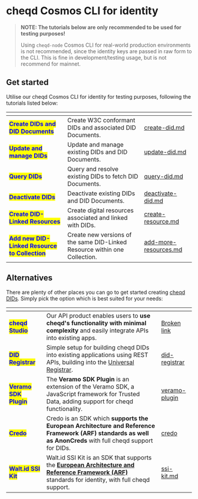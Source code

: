 # cheqd Cosmos CLI for identity

> **NOTE: The tutorials below are only recommended to be used for testing purposes!**
>
> Using `cheqd-node` Cosmos CLI for real-world production environments is not recommended, since the identity keys are passed in raw form to the CLI. This is fine in development/testing usage, but is not recommend for mainnet.

## Get started

Utilise our cheqd Cosmos CLI for identity for testing purposes, following the tutorials listed below:

<table data-view="cards"><thead><tr><th></th><th></th><th data-hidden data-card-target data-type="content-ref"></th></tr></thead><tbody><tr><td><mark style="color:blue;"><strong>Create DIDs and DID Documents</strong></mark></td><td>Create W3C conformant DIDs and associated DID Documents.</td><td><a href="create-did.md">create-did.md</a></td></tr><tr><td><mark style="color:blue;"><strong>Update and manage DIDs</strong></mark></td><td>Update and manage existing DIDs and DID Documents.</td><td><a href="update-did.md">update-did.md</a></td></tr><tr><td><mark style="color:blue;"><strong>Query DIDs</strong></mark></td><td>Query and resolve existing DIDs to fetch DID Documents.</td><td><a href="query-did.md">query-did.md</a></td></tr><tr><td><mark style="color:blue;"><strong>Deactivate DIDs</strong></mark></td><td>Deactivate existing DIDs and DID Documents.</td><td><a href="deactivate-did.md">deactivate-did.md</a></td></tr><tr><td><mark style="color:blue;"><strong>Create DID-Linked Resources</strong></mark></td><td>Create digital resources associated and linked with DIDs.</td><td><a href="create-resource.md">create-resource.md</a></td></tr><tr><td><mark style="color:blue;"><strong>Add new DID-Linked Resource to Collection</strong></mark></td><td>Create new versions of the same DID-Linked Resource within one Collection. </td><td><a href="add-more-resources.md">add-more-resources.md</a></td></tr></tbody></table>

## Alternatives

There are plenty of other places you can go to get started creating [cheqd DIDs](../../../architecture/adr-list/adr-001-cheqd-did-method.md). Simply pick the option which is best suited for your needs:

<table data-view="cards"><thead><tr><th></th><th></th><th data-hidden data-card-target data-type="content-ref"></th></tr></thead><tbody><tr><td><mark style="color:blue;"><strong>cheqd Studio</strong></mark></td><td>Our API product enables users to <strong>use cheqd's functionality with minimal complexity</strong> and easily integrate APIs into existing apps. </td><td><a href="broken-reference">Broken link</a></td></tr><tr><td><mark style="color:blue;"><strong>DID Registrar</strong></mark></td><td>Simple setup for building cheqd DIDs into existing applications using REST APIs, building into the <a href="https://uniregistrar.io/">Universal Registrar</a>.</td><td><a href="../../did-registrar/">did-registrar</a></td></tr><tr><td><mark style="color:blue;"><strong>Veramo SDK Plugin</strong></mark></td><td>The <strong>Veramo SDK Plugin</strong> is an extension of the Veramo SDK, a JavaScript framework for Trusted Data, adding support for cheqd functionality.</td><td><a href="../../../sdk/veramo-plugin/">veramo-plugin</a></td></tr><tr><td><mark style="color:blue;"><strong>Credo</strong></mark></td><td>Credo is an SDK which <strong>supports the European Architecture and Reference Framework (ARF)</strong> <strong>standards as well as AnonCreds</strong> with full cheqd support for DIDs. </td><td><a href="../../../sdk/credo/">credo</a></td></tr><tr><td><mark style="color:blue;"><strong>Walt.id SSI Kit</strong></mark></td><td>Walt.id SSI Kit is an SDK that supports the <a href="https://digital-strategy.ec.europa.eu/en/library/european-digital-identity-architecture-and-reference-framework-outline"><strong>European Architecture and Reference Framework (ARF)</strong></a> standards for identity, with full cheqd support. </td><td><a href="../../../sdk/ssi-kit.md">ssi-kit.md</a></td></tr></tbody></table>
